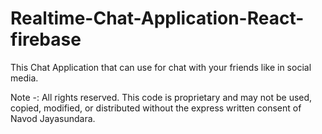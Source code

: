 # Realtime-Chat-Application-React-firebase
This Chat Application that can use for chat with your friends like in social media.


Note -: 
All rights reserved. This code is proprietary and may not be used, copied,
modified, or distributed without the express written consent of Navod Jayasundara.


